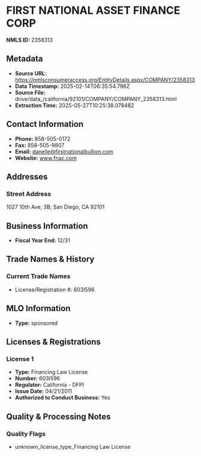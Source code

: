 # FIRST NATIONAL ASSET FINANCE CORP

**NMLS ID:** 2358313

## Metadata
- **Source URL:** https://nmlsconsumeraccess.org/EntityDetails.aspx/COMPANY/2358313
- **Data Timestamp:** 2025-02-14T06:35:54.796Z
- **Source File:** drive/data_/california/92101/COMPANY/COMPANY_2358313.html
- **Extraction Time:** 2025-05-27T10:25:38.078482

## Contact Information
- **Phone:** 858-505-0172
- **Fax:** 858-505-9807
- **Email:** danelle@firstnationalbullion.com
- **Website:** www.fnac.com

## Addresses
### Street Address
1027 10th Ave; 3B; San Diego, CA 92101

## Business Information
- **Fiscal Year End:** 12/31

## Trade Names & History
### Current Trade Names
- License/Registration #: 603I596

## MLO Information
- **Type:** sponsored

## Licenses & Registrations

### License 1
- **Type:** Financing Law License
- **Number:** 603I596
- **Regulator:** California - DFPI
- **Issue Date:** 04/21/2011
- **Authorized to Conduct Business:** Yes

## Quality & Processing Notes
### Quality Flags
- unknown_license_type_Financing Law License
